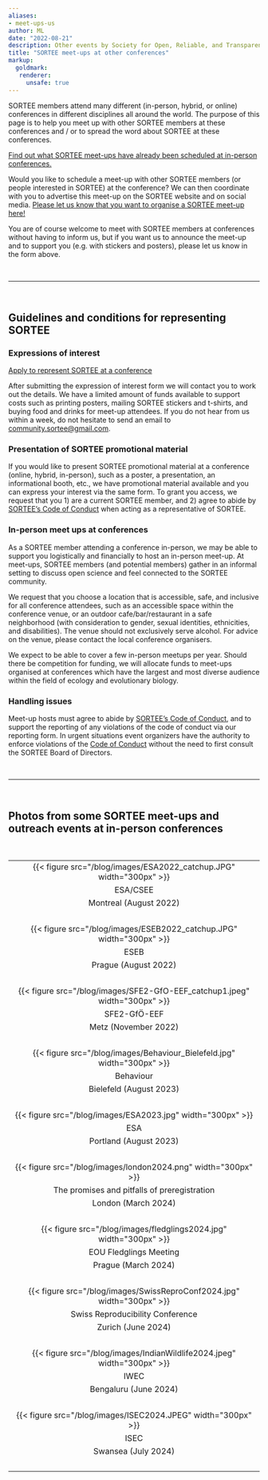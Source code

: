 ```yaml
---
aliases:
- meet-ups-us
author: ML
date: "2022-08-21"
description: Other events by Society for Open, Reliable, and Transparent Ecology and Evolutionary biology (SORTEE)
title: "SORTEE meet-ups at other conferences"
markup:
  goldmark:
   renderer:
     unsafe: true
---
```


SORTEE members attend many different (in-person, hybrid, or online) conferences in different disciplines all around the world. The purpose of this page is to help you meet up with other SORTEE members at these conferences and / or to spread the word about SORTEE at these conferences.    

[Find out what SORTEE meet-ups have already been scheduled at in-person conferences.](https://docs.google.com/spreadsheets/d/1QfzSdTNzRR-gbILW2BNqrQTpWIjduR-7Jtw2lataGbk/edit?usp=sharing)     

Would you like to schedule a meet-up with other SORTEE members (or people interested in SORTEE) at the conference? We can then coordinate with you to advertise this meet-up on the SORTEE website and on social media. [Please let us know that you want to organise a SORTEE meet-up here!](https://forms.gle/rEXRYNoCXWBDFiLPA)   

You are of course welcome to meet with SORTEE members at conferences without having to inform us, but if you want us to announce the meet-up and to support you (e.g. with stickers and posters), please let us know in the form above.   

&nbsp;

---

&nbsp;

## Guidelines and conditions for representing SORTEE    

### Expressions of interest
[Apply to represent SORTEE at a conference](https://forms.gle/rEXRYNoCXWBDFiLPA)

After submitting the expression of interest form we will contact you to work out the details.  We have a limited amount of funds available to support costs such as printing posters, mailing SORTEE stickers and t-shirts, and buying food and drinks for meet-up attendees.
If you do not hear from us within a week, do not hesitate to send an email to [community.sortee@gmail.com](mailto:community.sortee@gmail.com).

### Presentation of SORTEE promotional material
If you would like to present SORTEE promotional material at a conference (online, hybrid, in-person), such as a poster, a presentation, an informational booth, etc., we have promotional material available and you can express your interest via the same form. 
To grant you access, we request that you 1) are a current SORTEE member, and 2) agree to abide by [SORTEE’s Code of Conduct](https://www.sortee.org/codeofconduct/) when acting as a representative of SORTEE.

### In-person meet ups at conferences
As a SORTEE member attending a conference in-person, we may be able to support you logistically and financially to host an in-person meet-up. At meet-ups, SORTEE members (and potential members) gather in an informal setting to discuss open science and feel connected to the SORTEE community.

We request that you choose a location that is accessible, safe, and inclusive for all conference attendees, such as an accessible space within the conference venue, or an outdoor cafe/bar/restaurant in a safe neighborhood (with consideration to gender, sexual identities, ethnicities, and disabilities). The venue should not exclusively serve alcohol. For advice on the venue, please contact the local conference organisers.

We expect to be able to cover a few in-person meetups per year. Should there be competition for funding, we will allocate funds to meet-ups organised at conferences which have the largest and most diverse audience within the field of ecology and evolutionary biology.

### Handling issues
Meet-up hosts must agree to abide by [SORTEE’s Code of Conduct](https://www.sortee.org/codeofconduct/), and to support the reporting of any violations of the code of conduct via our reporting form. In urgent situations event organizers have the authority to enforce violations of the [Code of Conduct](https://www.sortee.org/codeofconduct/) without the need to first consult the SORTEE Board of Directors.

&nbsp;  

---

&nbsp;

## Photos from some SORTEE meet-ups and outreach events at in-person conferences 

&nbsp;

|		|
|	:---:	|
| {{< figure src="/blog/images/ESA2022_catchup.JPG"  width="300px" >}}	|
|	ESA/CSEE |	
| Montreal (August 2022)|
|&nbsp;|
|	{{< figure src="/blog/images/ESEB2022_catchup.JPG" width="300px" >}}	|
|	ESEB |
|Prague (August 2022)	|
|&nbsp;|
|	{{< figure src="/blog/images/SFE2-GfO-EEF_catchup1.jpeg"  width="300px" >}}	|
|	SFE2-GfÖ-EEF  |
|Metz (November 2022)|
|&nbsp;|
|	{{< figure src="/blog/images/Behaviour_Bielefeld.jpg"  width="300px" >}}	|
|	Behaviour |
|Bielefeld (August 2023)	|
|&nbsp;|
|	{{< figure src="/blog/images/ESA2023.jpg" width="300px" >}}	|
|	ESA |
|Portland (August 2023) |
|&nbsp;|
|	{{< figure src="/blog/images/london2024.png" width="300px" >}}	|
|	The promises and pitfalls of preregistration |	
|London (March 2024)|
|&nbsp;|
|	{{< figure src="/blog/images/fledglings2024.jpg" width="300px" >}}	|
|	EOU Fledglings Meeting 	|
|Prague (March 2024)|
|&nbsp;|
|	{{< figure src="/blog/images/SwissReproConf2024.jpg" width="300px" >}}	|
|	Swiss Reproducibility Conference 	|
|Zurich (June 2024)|
|&nbsp;|
|	{{< figure src="/blog/images/IndianWildlife2024.jpeg" width="300px" >}}	|
|	IWEC 	|
|Bengaluru (June 2024)|
|&nbsp;|
|	{{< figure src="/blog/images/ISEC2024.JPEG" width="300px" >}}	|
|	ISEC 	|
|Swansea (July 2024)|
|&nbsp;|


